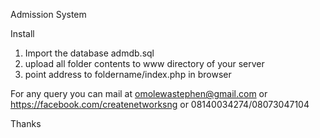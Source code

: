 Admission System

Install
1. Import the database admdb.sql
2. upload all folder contents to www directory of your server
3. point address to foldername/index.php in browser

For any query you can mail at omolewastephen@gmail.com or https://facebook.com/createnetworksng or 08140034274/08073047104

Thanks
